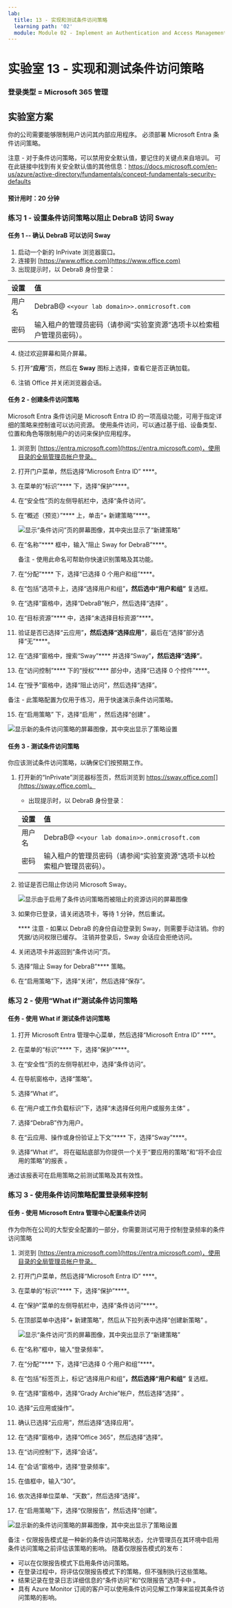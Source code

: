 ```yaml
---
lab:
  title: 13 - 实现和测试条件访问策略
  learning path: '02'
  module: Module 02 - Implement an Authentication and Access Management Solution
---
```


# 实验室 13 - 实现和测试条件访问策略

### 登录类型 = Microsoft 365 管理

## 实验室方案

你的公司需要能够限制用户访问其内部应用程序。 必须部署 Microsoft Entra 条件访问策略。

注意 - 对于条件访问策略，可以禁用安全默认值，要记住的关键点来自培训。  可在此链接中找到有关安全默认值的其他信息：<https://docs.microsoft.com/en-us/azure/active-directory/fundamentals/concept-fundamentals-security-defaults>

#### 预计用时：20 分钟

### 练习 1 - 设置条件访问策略以阻止 DebraB 访问 Sway

#### 任务 1 -- 确认 DebraB 可以访问 Sway


1. 启动一个新的 InPrivate 浏览器窗口。
2. 连接到 [https://www.office.com](https://www.office.com) 
3. 出现提示时，以 DebraB 身份登录：

  | 设置 | 值 |
  | :--- | :--- |
  | 用户名 | DebraB@ `<<your lab domain>>.onmicrosoft.com` |
  | 密码 | 输入租户的管理员密码（请参阅“实验室资源”选项卡以检索租户管理员密码）。 |
    
4. 绕过欢迎屏幕和简介屏幕。

5. 打开“**应用**”页，然后在 **Sway** 图标上选择，查看它是否正确加载。

6. 注销 Office 并关闭浏览器会话。

#### 任务 2 - 创建条件访问策略

Microsoft Entra 条件访问是 Microsoft Entra ID 的一项高级功能，可用于指定详细的策略来控制谁可以访问资源。 使用条件访问，可以通过基于组、设备类型、位置和角色等限制用户的访问来保护应用程序。

1. 浏览到 [https://entra.microsoft.com](https://entra.microsoft.com)，使用目录的全局管理员帐户登录。

2. 打开门户菜单，然后选择“Microsoft Entra ID” ****。

3. 在菜单的“标识”**** 下，选择“保护”****。

4. 在“安全性”页的左侧导航栏中，选择“条件访问”。

5. 在“概述（预览）”**** 上，单击“+ 新建策略”****。

   ![显示“条件访问”页的屏幕图像，其中突出显示了“新建策略”](./media/lp2-mod1-conditional-access-new-policy.png)

6. 在“名称”**** 框中，输入“阻止 Sway for DebraB”****。

   备注 - 使用此命名可帮助你快速识别策略及其功能。

7. 在“分配”**** 下，选择“已选择 0 个用户和组”****。

8. 在“包括”选项卡上，选择“选择用户和组”****，然后选中“用户和组”**** 复选框。

9. 在“选择”窗格中，选择“DebraB”帐户，然后选择“选择” 。

10. 在“目标资源”**** 中，选择“未选择目标资源”****。

11. 验证是否已选择“云应用”****，然后选择“选择应用”****，最后在“选择”部分选择“无”****。

12. 在“选择”窗格中，搜索“Sway”**** 并选择“Sway”****，然后选择“选择”****。

13. 在“访问控制”**** 下的“授权”**** 部分中，选择“已选择 0 个控件”****。

14. 在“授予”窗格中，选择“阻止访问”，然后选择“选择”。

   备注 - 此策略配置为仅用于练习，用于快速演示条件访问策略。

15. 在“启用策略”  下，选择“启用”  ，然后选择“创建”  。

   ![显示新的条件访问策略的屏幕图像，其中突出显示了策略设置](./media/lp2-mod3-create-conditional-access-policy.png)

#### 任务 3 - 测试条件访问策略

你应该测试条件访问策略，以确保它们按预期工作。

1. 打开新的“InPrivate”浏览器标签页，然后浏览到 https://sway.office.com[](https://sway.office.com)。
    - 出现提示时，以 DebraB 身份登录：

   | 设置 | 值 |
   | :--- | :--- |
   | 用户名 | DebraB@ `<<your lab domain>>.onmicrosoft.com` |
   | 密码 | 输入租户的管理员密码（请参阅“实验室资源”选项卡以检索租户管理员密码）。 |
     
2. 验证是否已阻止你访问 Microsoft Sway。

   ![显示由于启用了条件访问策略而被阻止的资源访问的屏幕图像](./media/lp2-mod3-test-conditional-access-policy.png)

3. 如果你已登录，请关闭选项卡，等待 1 分钟，然后重试。
    
   **** 注意 - 如果以 DebraB 的身份自动登录到 Sway，则需要手动注销。你的凭据/访问权限已缓存。  注销并登录后，Sway 会话应会拒绝访问。

4. 关闭选项卡并返回到“条件访问”页。

5. 选择“阻止 Sway for DebraB”**** 策略。

6. 在“启用策略”下，选择“关闭”，然后选择“保存”。

### 练习 2 - 使用“What if”测试条件访问策略

#### 任务 - 使用 What if 测试条件访问策略

1. 打开 Microsoft Entra 管理中心菜单，然后选择“Microsoft Entra ID” ****。

1. 在菜单的“标识”**** 下，选择“保护”****。

1. 在“安全性”页的左侧导航栏中，选择“条件访问”。

1. 在导航窗格中，选择“策略”。

1. 选择“What if”。

1. 在“用户或工作负载标识”下，选择“未选择任何用户或服务主体” 。

1. 选择“DebraB”作为用户。

1. 在“云应用、操作或身份验证上下文”**** 下，选择“Sway”****。 

1. 选择“What if”。 将在磁贴底部为你提供一个关于“要应用的策略”和“将不会应用的策略”的报表 。

通过该报表可在启用策略之前测试策略及其有效性。


### 练习 3 - 使用条件访问策略配置登录频率控制

#### 任务 - 使用 Microsoft Entra 管理中心配置条件访问

作为你所在公司的大型安全配置的一部分，你需要测试可用于控制登录频率的条件访问策略

1. 浏览到 [https://entra.microsoft.com](https://entra.microsoft.com)，使用目录的全局管理员帐户登录。

2. 打开门户菜单，然后选择“Microsoft Entra ID” ****。

3. 在菜单的“标识”**** 下，选择“保护”****。

4. 在“保护”菜单的左侧导航栏中，选择“条件访问”****。

5. 在顶部菜单中选择“+ 新建策略”，然后从下拉列表中选择“创建新策略” 。

   ![显示“条件访问”页的屏幕图像，其中突出显示了“新建策略”](./media/lp2-mod1-conditional-access-new-policy.png)

6. 在“名称”框中，输入“登录频率”。

7. 在“分配”**** 下，选择“已选择 0 个用户和组”****。

8. 在“包括”标签页上，标记“选择用户和组”****，然后选择“用户和组”**** 复选框。

9. 在“选择”窗格中，选择“Grady Archie”帐户，然后选择“选择” 。

10. 选择“云应用或操作”。

11. 确认已选择“云应用”，然后选择“选择应用”。

12. 在“选择”窗格中，选择“Office 365”，然后选择“选择”。

13. 在“访问控制”下，选择“会话”。

14. 在“会话”窗格中，选择“登录频率”。

15. 在值框中，输入“30”。

16. 依次选择单位菜单、“天数”，然后选择“选择”。

17. 在“启用策略”下，选择“仅限报告”，然后选择“创建”。

   ![显示新的条件访问策略的屏幕图像，其中突出显示了策略设置](./media/lp2-mod3-create-session-conditional-access-policy.png)

   备注 - 仅限报告模式是一种新的条件访问策略状态，允许管理员在其环境中启用条件访问策略之前评估该策略的影响。 随着仅限报告模式的发布：
    
- 可以在仅限报告模式下启用条件访问策略。
- 在登录过程中，将评估仅限报告模式下的策略，但不强制执行这些策略。
- 结果记录在登录日志详细信息的“条件访问”和“仅限报告”选项卡中 。
- 具有 Azure Monitor 订阅的客户可以使用条件访问见解工作簿来监视其条件访问策略的影响。
